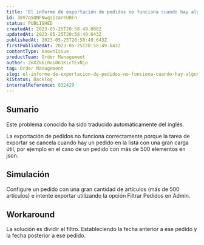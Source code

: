```yaml
---
title: 'El informe de exportación de pedidos no funciona cuando hay algún pedido con una gran carga útil en la lista.'
id: 3mV7q5QNFNwqsIzareUBEn
status: PUBLISHED
createdAt: 2023-05-25T20:58:49.088Z
updatedAt: 2023-05-25T20:58:49.643Z
publishedAt: 2023-05-25T20:58:49.643Z
firstPublishedAt: 2023-05-25T20:58:49.643Z
contentType: knownIssue
productTeam: Order Management
author: 2mXZkbi0oi061KicTExNjo
tag: Order Management
slug: el-informe-de-exportacion-de-pedidos-no-funciona-cuando-hay-algun-pedido-con-una-gran-carga-util-en-la-lista
kiStatus: Backlog
internalReference: 832429
---
```


## Sumario

<div class="alert alert-info">
  <p>Este problema conocido ha sido traducido automáticamente del inglés.</p>
</div>


La exportación de pedidos no funciona correctamente porque la tarea de exportar se cancela cuando hay un pedido en la lista con una gran carga útil, por ejemplo en el caso de un pedido con más de 500 elementos en json.



## Simulación


Configure un pedido con una gran cantidad de artículos (más de 500 artículos) e intente exportar utilizando la opción Filtrar Pedidos en Admin.



## Workaround


La solución es dividir el filtro. Estableciendo la fecha anterior a ese pedido y la fecha posterior a ese pedido.





